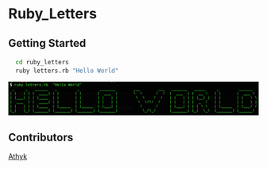 # Ruby_Letters

## Getting Started
```bash
  cd ruby_letters
  ruby letters.rb "Hello World"
```
![](./demo.png)

## Contributors
[Athyk]('https://www.github.com/Athyk')
